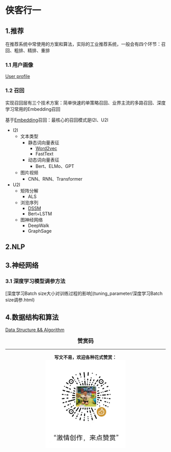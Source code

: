 # 侠客行一

## 1.推荐

在推荐系统中常使用的方案和算法，实际的工业推荐系统，一般会有四个环节：召回、粗排、精排、重排

### 1.1 用户画像

[User profile](user_profile/用户画像.md)

### 1.2 召回

实现召回层有三个技术方案：简单快速的单策略召回、业界主流的多路召回、深度学习常用的Embedding召回

基于[Embedding](recommend/Embedding召回.md)召回：最核心的召回模式是I2I、U2I

- I2I
  - 文本类型
    - 静态词向量表征
      - [Word2vec](recommend/word2vec模型.html)
      - FastText
    - 动态词向量表征
      - Bert、ELMo、GPT
  - 图片视频
    - CNN、RNN、Transformer
- U2I
  - 矩阵分解
    - ALS
  - 浏览序列
    - [DSSM](recommend/DSSM模型.html)
    - Bert+LSTM
  - 图神经网络
    - DeepWalk
    - GraphSage

## 2.NLP

## 3.神经网络

### 3.1 深度学习模型调参方法

[深度学习Batch size大小对训练过程的影响](tuning_parameter/深度学习Batch size调参.html)

## 4.数据结构和算法

[Data Structure && Algorithm](algorithm/DirIndex.md)

<center><big><b>赞赏码</b></big></center>

------

<center><b>写文不易，欢迎各种花式赞赏：</b></center>																					

<center><img src="image/wxzs.jpeg" alt="赞赏" width="50%"/></center>

















